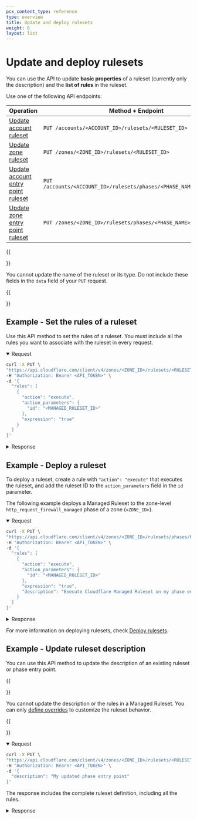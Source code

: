 ```yaml
---
pcx_content_type: reference
type: overview
title: Update and deploy rulesets
weight: 6
layout: list
---
```


# Update and deploy rulesets

You can use the API to update **basic properties** of a ruleset (currently only the description) and the **list of rules** in the ruleset.

Use one of the following API endpoints:

| Operation                                         | Method + Endpoint                                                    |
| ------------------------------------------------- | -------------------------------------------------------------------- |
| [Update account ruleset][ur-account]              | `PUT /accounts/<ACCOUNT_ID>/rulesets/<RULESET_ID>`                   |
| [Update zone ruleset][ur-zone]                    | `PUT /zones/<ZONE_ID>/rulesets/<RULESET_ID>`                         |
| [Update account entry point ruleset][uep-account] | `PUT /accounts/<ACCOUNT_ID>/rulesets/phases/<PHASE_NAME>/entrypoint` |
| [Update zone entry point ruleset][uep-zone]       | `PUT /zones/<ZONE_ID>/rulesets/phases/<PHASE_NAME>/entrypoint`       |

[ur-account]: https://api.cloudflare.com/#account-rulesets-update-account-ruleset
[ur-zone]: https://api.cloudflare.com/#zone-rulesets-update-a-zone-ruleset
[uep-account]: https://api.cloudflare.com/#account-rulesets-update-entrypoint-ruleset
[uep-zone]: https://api.cloudflare.com/#zone-rulesets-update-entrypoint-ruleset

{{<Aside type="warning" header="Important">}}

You cannot update the name of the ruleset or its type. Do not include these fields in the `data` field of your `PUT` request.

{{</Aside>}}

## Example - Set the rules of a ruleset

Use this API method to set the rules of a ruleset. You must include all the rules you want to associate with the ruleset in every request.

<details open>
<summary>Request</summary>
<div>

```bash
curl -X PUT \
"https://api.cloudflare.com/client/v4/zones/<ZONE_ID>/rulesets/<RULESET_ID>" \
-H "Authorization: Bearer <API_TOKEN>" \
-d '{
  "rules": [
    {
      "action": "execute",
      "action_parameters": {
        "id": "<MANAGED_RULESET_ID>"
      },
      "expression": "true"
    }
  ]
}'
```

</div>
</details>

<details>
<summary>Response</summary>
<div>

```json
{
	"result": {
		"id": "<RULESET_ID>",
		"name": "Zone-level phase entry point",
		"description": "This ruleset executes a Managed Ruleset.",
		"kind": "zone",
		"version": "4",
		"rules": [
			{
				"id": "<RULE_ID>",
				"version": "2",
				"action": "execute",
				"expression": "true",
				"action_parameters": {
					"id": "<MANAGED_RULESET_ID>"
				},
				"last_updated": "2021-03-17T15:42:37.917815Z"
			}
		],
		"last_updated": "2021-03-17T15:42:37.917815Z",
		"phase": "http_request_firewall_managed"
	},
	"success": true,
	"errors": [],
	"messages": []
}
```

</div>
</details>

## Example - Deploy a ruleset

To deploy a ruleset, create a rule with `"action": "execute"` that executes the ruleset, and add the ruleset ID to the `action_parameters` field in the `id` parameter.

The following example deploys a Managed Ruleset to the zone-level `http_request_firewall_managed` phase of a zone (`<ZONE_ID>`).

<details open>
<summary>Request</summary>
<div>

```bash
curl -X PUT \
"https://api.cloudflare.com/client/v4/zones/<ZONE_ID>/rulesets/phases/http_request_firewall_managed/entrypoint" \
-H "Authorization: Bearer <API_TOKEN>" \
-d '{
  "rules": [
    {
      "action": "execute",
      "action_parameters": {
        "id": "<MANAGED_RULESET_ID>"
      },
      "expression": "true",
      "description": "Execute Cloudflare Managed Ruleset on my phase entry point"
    }
  ]
}'
```

</div>
</details>

<details>
<summary>Response</summary>
<div>

```json
{
	"result": {
		"id": "<ZONE_PHASE_RULESET_ID>",
		"name": "Zone-level phase entry point",
		"description": "",
		"kind": "zone",
		"version": "4",
		"rules": [
			{
				"id": "<RULE_ID_1>",
				"version": "1",
				"action": "execute",
				"action_parameters": {
					"id": "<MANAGED_RULESET_ID>",
					"version": "latest"
				},
				"expression": "true",
				"description": "Execute Cloudflare Managed Ruleset on my phase entry point",
				"last_updated": "2021-03-21T11:02:08.769537Z",
				"ref": "<RULE_REF_1>",
				"enabled": true
			}
		],
		"last_updated": "2021-03-21T11:02:08.769537Z",
		"phase": "http_request_firewall_managed"
	},
	"success": true,
	"errors": [],
	"messages": []
}
```

</div>
</details>

For more information on deploying rulesets, check [Deploy rulesets](/ruleset-engine/basic-operations/deploy-rulesets/).

## Example - Update ruleset description

You can use this API method to update the description of an existing ruleset or phase entry point.

{{<Aside type="warning" header="Important">}}

You cannot update the description or the rules in a Managed Ruleset. You can only [define overrides](/ruleset-engine/managed-rulesets/override-managed-ruleset/) to customize the ruleset behavior.

{{</Aside>}}

<details open>
<summary>Request</summary>
<div>

```bash
curl -X PUT \
"https://api.cloudflare.com/client/v4/zones/<ZONE_ID>/rulesets/<RULESET_ID>" \
-H "Authorization: Bearer <API_TOKEN>" \
-d '{
  "description": "My updated phase entry point"
}'
```

</div>
</details>

The response includes the complete ruleset definition, including all the rules.

<details>
<summary>Response</summary>
<div>

```json
{
	"result": {
		"id": "<RULESET_ID>",
		"name": "Zone entry point",
		"description": "My updated phase entry point",
		"kind": "zone",
		"version": "4",
		"rules": [
			// (...)
		],
		"last_updated": "2021-03-30T10:49:11.006109Z",
		"phase": "http_request_firewall_managed"
	},
	"success": true,
	"errors": [],
	"messages": []
}
```

</div>
</details>
